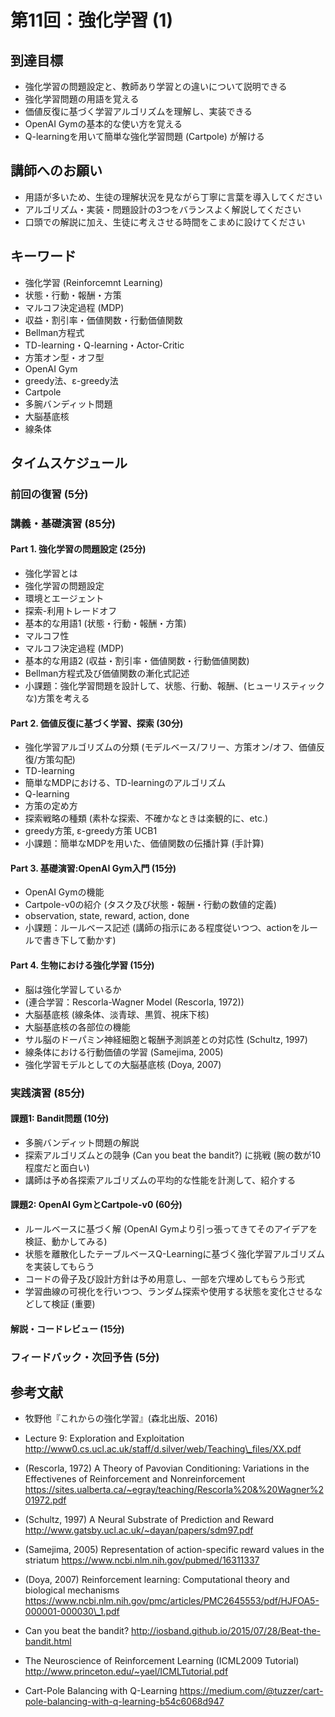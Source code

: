 # 第11回：強化学習 (1)

## 到達目標
* 強化学習の問題設定と、教師あり学習との違いについて説明できる
* 強化学習問題の用語を覚える
* 価値反復に基づく学習アルゴリズムを理解し、実装できる
* OpenAI Gymの基本的な使い方を覚える
* Q-learningを用いて簡単な強化学習問題 (Cartpole) が解ける

## 講師へのお願い
* 用語が多いため、生徒の理解状況を見ながら丁寧に言葉を導入してください
* アルゴリズム・実装・問題設計の3つをバランスよく解説してください
* 口頭での解説に加え、生徒に考えさせる時間をこまめに設けてください

## キーワード
* 強化学習 (Reinforcemnt Learning)
* 状態・行動・報酬・方策
* マルコフ決定過程 (MDP)
* 収益・割引率・価値関数・行動価値関数
* Bellman方程式
* TD-learning・Q-learning・Actor-Critic
* 方策オン型・オフ型
* OpenAI Gym
* greedy法、ε-greedy法
* Cartpole
* 多腕バンディット問題
* 大脳基底核
* 線条体

## タイムスケジュール
### 前回の復習 (5分)
### 講義・基礎演習 (85分)
#### Part 1. 強化学習の問題設定 (25分)
* 強化学習とは
* 強化学習の問題設定
* 環境とエージェント
* 探索-利用トレードオフ
* 基本的な用語1 (状態・行動・報酬・方策)
* マルコフ性
* マルコフ決定過程 (MDP)
* 基本的な用語2 (収益・割引率・価値関数・行動価値関数)
* Bellman方程式及び価値関数の漸化式記述
* 小課題：強化学習問題を設計して、状態、行動、報酬、(ヒューリスティックな)方策を考える

#### Part 2. 価値反復に基づく学習、探索 (30分)
* 強化学習アルゴリズムの分類 (モデルベース/フリー、方策オン/オフ、価値反復/方策勾配)
* TD-learning
* 簡単なMDPにおける、TD-learningのアルゴリズム
* Q-learning
* 方策の定め方
* 探索戦略の種類 (素朴な探索、不確かなときは楽観的に、etc.)
* greedy方策, ε-greedy方策 UCB1
* 小課題：簡単なMDPを用いた、価値関数の伝播計算 (手計算)

#### Part 3. 基礎演習:OpenAI Gym入門 (15分)
* OpenAI Gymの機能
* Cartpole-v0の紹介 (タスク及び状態・報酬・行動の数値的定義)
* observation, state, reward, action, done
* 小課題：ルールベース記述 (講師の指示にある程度従いつつ、actionをルールで書き下して動かす)

#### Part 4. 生物における強化学習 (15分)
* 脳は強化学習しているか
* (連合学習：Rescorla-Wagner Model (Rescorla, 1972))
* 大脳基底核 (線条体、淡青球、黒質、視床下核)
* 大脳基底核の各部位の機能
* サル脳のドーパミン神経細胞と報酬予測誤差との対応性 (Schultz, 1997)
* 線条体における行動価値の学習 (Samejima, 2005)
* 強化学習モデルとしての大脳基底核 (Doya, 2007)

### 実践演習 (85分)
#### 課題1: Bandit問題 (10分)
* 多腕バンディット問題の解説
* 探索アルゴリズムとの競争 (Can you beat the bandit?) に挑戦 (腕の数が10程度だと面白い)
* 講師は予め各探索アルゴリズムの平均的な性能を計測して、紹介する

#### 課題2: OpenAI GymとCartpole-v0 (60分)
* ルールベースに基づく解 (OpenAI Gymより引っ張ってきてそのアイデアを検証、動かしてみる)
* 状態を離散化したテーブルベースQ-Learningに基づく強化学習アルゴリズムを実装してもらう
* コードの骨子及び設計方針は予め用意し、一部を穴埋めしてもらう形式
* 学習曲線の可視化を行いつつ、ランダム探索や使用する状態を変化させるなどして検証 (重要)

#### 解説・コードレビュー (15分)
### フィードバック・次回予告 (5分)

## 参考文献
* 牧野他『これからの強化学習』(森北出版、2016)

* Lecture 9: Exploration and Exploitation
http://www0.cs.ucl.ac.uk/staff/d.silver/web/Teaching\_files/XX.pdf

* (Rescorla, 1972) A Theory of Pavovian Conditioning: Variations in the Effectivenes of Reinforcement and Nonreinforcement
https://sites.ualberta.ca/~egray/teaching/Rescorla%20&%20Wagner%201972.pdf

* (Schultz, 1997) A Neural Substrate of Prediction and Reward
http://www.gatsby.ucl.ac.uk/~dayan/papers/sdm97.pdf

* (Samejima, 2005) Representation of action-specific reward values in the striatum
https://www.ncbi.nlm.nih.gov/pubmed/16311337

* (Doya, 2007) Reinforcement learning: Computational theory and biological mechanisms
https://www.ncbi.nlm.nih.gov/pmc/articles/PMC2645553/pdf/HJFOA5-000001-000030\_1.pdf

* Can you beat the bandit?
http://iosband.github.io/2015/07/28/Beat-the-bandit.html

* The Neuroscience of Reinforcement Learning (ICML2009 Tutorial)
http://www.princeton.edu/~yael/ICMLTutorial.pdf

* Cart-Pole Balancing with Q-Learning
https://medium.com/@tuzzer/cart-pole-balancing-with-q-learning-b54c6068d947
